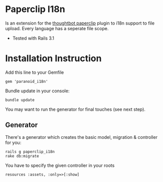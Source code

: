 Paperclip I18n
===

Is an extension for the [thoughtbot paperclip](https://github.com/thoughtbot/paperclip) plugin to i18n support to file upload.
Every language has a seperate file scope.

* Tested with Rails 3.1

# Installation Instruction

Add this line to your Gemfile

    gem 'paranoid_i18n'

Bundle update in your console:

    bundle update

You may want to run the generator for final touches (see next step).

## Generator

There's a generator which creates the basic model, migration & controller for you:

    rails g paperclip_i18n
    rake db:migrate

You have to specify the given controller in your roots

    resources :assets, :only=>[:show]

